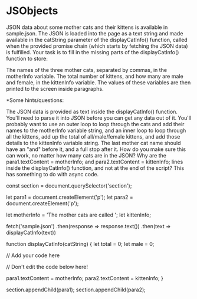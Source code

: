 # JSObjects
JSON data about some mother cats and their kittens is available in sample.json. The JSON is loaded into the page as a text string and made available in the catString parameter of the displayCatInfo() function, called when the provided promise chain (which starts by fetching the JSON data) is fulfilled. Your task is to fill in the missing parts of the displayCatInfo() function to store:

The names of the three mother cats, separated by commas, in the motherInfo variable.
The total number of kittens, and how many are male and female, in the kittenInfo variable.
The values of these variables are then printed to the screen inside paragraphs.

*Some hints/questions:

The JSON data is provided as text inside the displayCatInfo() function. You'll need to parse it into JSON before you can get any data out of it.
You'll probably want to use an outer loop to loop through the cats and add their names to the motherInfo variable string, and an inner loop to loop through all the kittens, add up the total of all/male/female kittens, and add those details to the kittenInfo variable string.
The last mother cat name should have an "and" before it, and a full stop after it. How do you make sure this can work, no matter how many cats are in the JSON?
Why are the para1.textContent = motherInfo; and para2.textContent = kittenInfo; lines inside the displayCatInfo() function, and not at the end of the script? This has something to do with async code.

const section = document.querySelector('section');

let para1 = document.createElement('p');
let para2 = document.createElement('p');

let motherInfo = 'The mother cats are called ';
let kittenInfo;

fetch('sample.json')
.then(response => response.text())
.then(text => displayCatInfo(text))

function displayCatInfo(catString) {
  let total = 0;
  let male = 0;

  // Add your code here



// Don't edit the code below here!

  para1.textContent = motherInfo;
  para2.textContent = kittenInfo;
}

section.appendChild(para1);
section.appendChild(para2);
    
